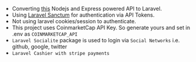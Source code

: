 - Converting [this](https://github.com/waqasraza123/crypto-twitter-backend) Nodejs and Express powered API to Laravel.
- Using [Laravel Sanctum](https://laravel.com/docs/9.x/sanctum) for authentication via API Tokens.
- Not using laravel cookies/session to authenticate.
- This project uses CoinmarketCap API Key. So generate yours and set in .env as `COINMARKETCAP_API`
- `Laravel Socialite` package is used to login via `Social Networks` i.e. github, google, twitter
- `Laravel Cashier with stripe payments`
